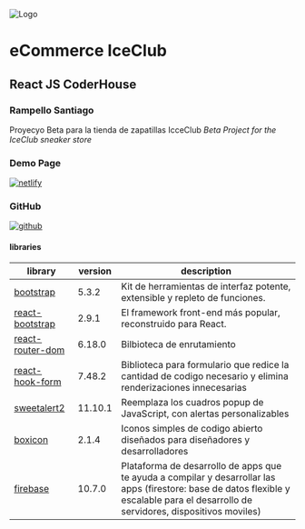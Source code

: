 ![Logo](https://i.ibb.co/1XHpX1d/iceclublogo.png)
# eCommerce IceClub
## React JS CoderHouse
### Rampello Santiago

Proyecyo Beta para la tienda de zapatillas IcceClub
_Beta Project for the IceClub sneaker store_

### Demo Page
[![netlify](https://i.ibb.co/k2sVqQZ/netlify-removebg-preview.png)](https://65786b9bca1cbb6aabdf7d9b--moonlit-daifuku-0e3254.netlify.app)

### GitHub
[![github](https://i.ibb.co/LSgVG4L/githubb-1.png)](https://github.com/srampello/PreEntrega2-Rampello-ReactJS)

#### libraries
| library | version | description |
| ------ | ------ | ------ |
| [bootstrap](https://getbootstrap.com/) | 5.3.2 | Kit de herramientas de interfaz potente, extensible y repleto de funciones. |
| [react-bootstrap](https://react-bootstrap.netlify.app/) | 2.9.1 | El framework front-end más popular, reconstruido para React. |
| [react-router-dom](https://reactrouter.com/en/main) | 6.18.0 | Bilbioteca de enrutamiento |
| [react-hook-form](https://www.react-hook-form.com/) | 7.48.2 | Biblioteca para formulario que redice la cantidad de codigo necesario y elimina renderizaciones innecesarias |
| [sweetalert2](https://sweetalert2.github.io/recipe-gallery/) | 11.10.1 | Reemplaza los cuadros popup de JavaScript, con alertas personalizables |
| [boxicon](https://boxicons.com/) | 2.1.4 | Iconos simples de codigo abierto diseñados para diseñadores y desarrolladores |
| [firebase](https://firebase.google.com/?hl=es) | 10.7.0 | Plataforma de desarrollo de apps que te ayuda a compilar y desarrollar las apps (firestore: base de datos flexible y escalable para el desarrollo de servidores, dispositivos moviles) |